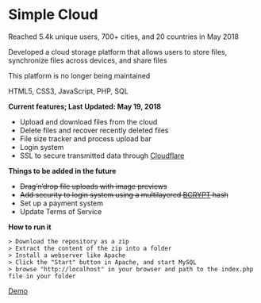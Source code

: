 # Simple Cloud 


Reached 5.4k unique users, 700+ cities, and 20 countries in May 2018

Developed a cloud storage platform that allows users to store files, synchronize files across devices, and share files

This platform is no longer being maintained

HTML5, CSS3, JavaScript, PHP, SQL

**Current features; Last Updated: May 19, 2018**
- Upload and download files from the cloud
- Delete files and recover recently deleted files 
- File size tracker and process upload bar
- Login system
- SSL to secure transmitted data through [Cloudflare](https://www.cloudflare.com/)

**Things to be added in the future**
  - ~~Drag’n’drop file uploads with image previews~~
  - ~~Add security to login system using a multilayered [BCRYPT](https://www.npmjs.com/package/bcrypt) hash~~
  - Set up a payment system
  - Update Terms of Service
  
**How to run it**

```
> Download the repository as a zip
> Extract the content of the zip into a folder
> Install a webserver like Apache
> Click the "Start" button in Apache, and start MySQL
> browse "http://localhost" in your browser and path to the index.php file in your folder
```


[Demo](https://simplecloud.us/)
